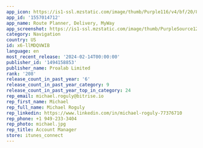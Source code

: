 ```yaml
---
app_icon: https://is1-ssl.mzstatic.com/image/thumb/Purple116/v4/bf/20/8c/bf208c87-09a2-469c-30df-bc7441e1a5bd/AppIcon-0-0-1x_U007emarketing-0-0-0-7-0-0-85-220.png/1024x1024bb.png
app_id: '1557014712'
app_name: Route Planner, Delivery, MyWay
app_screenshot: https://is1-ssl.mzstatic.com/image/thumb/PurpleSource126/v4/a1/37/aa/a137aafb-4d0b-c748-af66-c897a455aae1/78567f9f-f41a-452d-a9c8-e491595bfdc7_screenshot__U00231.png/1284x2778bb.png
category: Navigation
country: US
id: x6-llMDQVWIB
language: en
most_recent_release: '2024-02-14T00:00:00'
publisher_id: '1494158853'
publisher_name: Proalab Limited
rank: '208'
release_count_in_past_year: '6'
release_count_in_past_year_category: 9
release_count_in_past_year_top_in_category: 24
rep_email: michael.roguly@bitrise.io
rep_first_name: Michael
rep_full_name: Michael Roguly
rep_linkedin: https://www.linkedin.com/in/michael-roguly-77376710
rep_phone: +1 949-233-3404
rep_photo: michael.jpg
rep_title: Account Manager
store: itunes_connect
---
```

